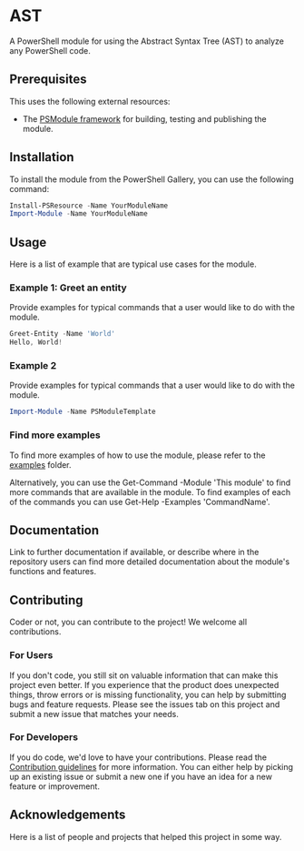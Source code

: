 # AST

A PowerShell module for using the Abstract Syntax Tree (AST) to analyze any PowerShell code.

## Prerequisites

This uses the following external resources:
- The [PSModule framework](https://github.com/PSModule) for building, testing and publishing the module.

## Installation

To install the module from the PowerShell Gallery, you can use the following command:

```powershell
Install-PSResource -Name YourModuleName
Import-Module -Name YourModuleName
```

## Usage

Here is a list of example that are typical use cases for the module.

### Example 1: Greet an entity

Provide examples for typical commands that a user would like to do with the module.

```powershell
Greet-Entity -Name 'World'
Hello, World!
```

### Example 2

Provide examples for typical commands that a user would like to do with the module.

```powershell
Import-Module -Name PSModuleTemplate
```

### Find more examples

To find more examples of how to use the module, please refer to the [examples](examples) folder.

Alternatively, you can use the Get-Command -Module 'This module' to find more commands that are available in the module.
To find examples of each of the commands you can use Get-Help -Examples 'CommandName'.

## Documentation

Link to further documentation if available, or describe where in the repository users can find more detailed documentation about
the module's functions and features.

## Contributing

Coder or not, you can contribute to the project! We welcome all contributions.

### For Users

If you don't code, you still sit on valuable information that can make this project even better. If you experience that the
product does unexpected things, throw errors or is missing functionality, you can help by submitting bugs and feature requests.
Please see the issues tab on this project and submit a new issue that matches your needs.

### For Developers

If you do code, we'd love to have your contributions. Please read the [Contribution guidelines](CONTRIBUTING.md) for more information.
You can either help by picking up an existing issue or submit a new one if you have an idea for a new feature or improvement.

## Acknowledgements

Here is a list of people and projects that helped this project in some way.

